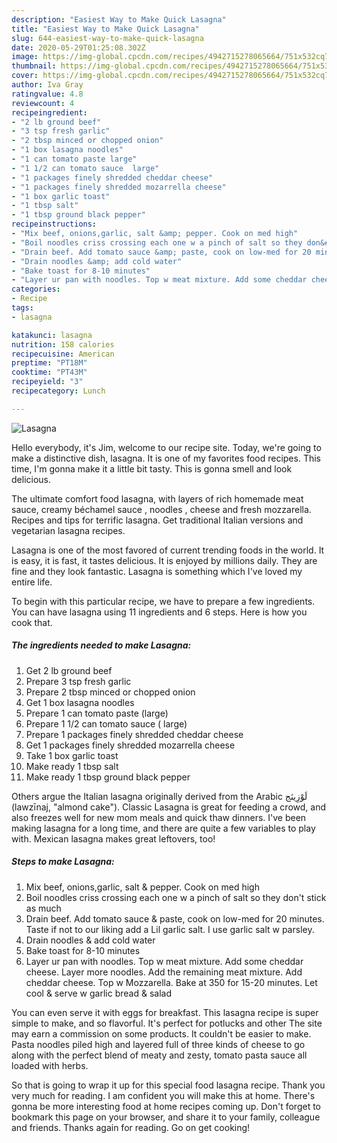 ```yaml
---
description: "Easiest Way to Make Quick Lasagna"
title: "Easiest Way to Make Quick Lasagna"
slug: 644-easiest-way-to-make-quick-lasagna
date: 2020-05-29T01:25:08.302Z
image: https://img-global.cpcdn.com/recipes/4942715278065664/751x532cq70/lasagna-recipe-main-photo.jpg
thumbnail: https://img-global.cpcdn.com/recipes/4942715278065664/751x532cq70/lasagna-recipe-main-photo.jpg
cover: https://img-global.cpcdn.com/recipes/4942715278065664/751x532cq70/lasagna-recipe-main-photo.jpg
author: Iva Gray
ratingvalue: 4.8
reviewcount: 4
recipeingredient:
- "2 lb ground beef"
- "3 tsp fresh garlic"
- "2 tbsp minced or chopped onion"
- "1 box lasagna noodles"
- "1 can tomato paste large"
- "1 1/2 can tomato sauce  large"
- "1 packages finely shredded cheddar cheese"
- "1 packages finely shredded mozarrella cheese"
- "1 box garlic toast"
- "1 tbsp salt"
- "1 tbsp ground black pepper"
recipeinstructions:
- "Mix beef, onions,garlic, salt &amp; pepper. Cook on med high"
- "Boil noodles criss crossing each one w a pinch of salt so they don&#39;t stick as much"
- "Drain beef. Add tomato sauce &amp; paste, cook on low-med for 20 minutes. Taste if not to our liking add a Lil garlic salt. I use garlic salt w parsley."
- "Drain noodles &amp; add cold water"
- "Bake toast for 8-10 minutes"
- "Layer ur pan with noodles. Top w meat mixture. Add some cheddar cheese. Layer more noodles. Add the remaining meat mixture. Add cheddar cheese. Top w Mozzarella. Bake at 350 for 15-20 minutes. Let cool &amp; serve w garlic bread &amp; salad"
categories:
- Recipe
tags:
- lasagna

katakunci: lasagna 
nutrition: 158 calories
recipecuisine: American
preptime: "PT18M"
cooktime: "PT43M"
recipeyield: "3"
recipecategory: Lunch

---
```



![Lasagna](https://img-global.cpcdn.com/recipes/4942715278065664/751x532cq70/lasagna-recipe-main-photo.jpg)

Hello everybody, it's Jim, welcome to our recipe site. Today, we're going to make a distinctive dish, lasagna. It is one of my favorites food recipes. This time, I'm gonna make it a little bit tasty. This is gonna smell and look delicious.

The ultimate comfort food lasagna, with layers of rich homemade meat sauce, creamy béchamel sauce , noodles , cheese and fresh mozzarella. Recipes and tips for terrific lasagna. Get traditional Italian versions and vegetarian lasagna recipes.

Lasagna is one of the most favored of current trending foods in the world. It is easy, it is fast, it tastes delicious. It is enjoyed by millions daily. They are fine and they look fantastic. Lasagna is something which I've loved my entire life.


To begin with this particular recipe, we have to prepare a few ingredients. You can have lasagna using 11 ingredients and 6 steps. Here is how you cook that.

<!--inarticleads1-->

##### The ingredients needed to make Lasagna:

1. Get 2 lb ground beef
1. Prepare 3 tsp fresh garlic
1. Prepare 2 tbsp minced or chopped onion
1. Get 1 box lasagna noodles
1. Prepare 1 can tomato paste (large)
1. Prepare 1 1/2 can tomato sauce ( large)
1. Prepare 1 packages finely shredded cheddar cheese
1. Get 1 packages finely shredded mozarrella cheese
1. Take 1 box garlic toast
1. Make ready 1 tbsp salt
1. Make ready 1 tbsp ground black pepper


Others argue the Italian lasagna originally derived from the Arabic لَوْزِينَج‎ (lawzīnaj, &#34;almond cake&#34;). Classic Lasagna is great for feeding a crowd, and also freezes well for new mom meals and quick thaw dinners. I&#39;ve been making lasagna for a long time, and there are quite a few variables to play with. Mexican lasagna makes great leftovers, too! 

<!--inarticleads2-->

##### Steps to make Lasagna:

1. Mix beef, onions,garlic, salt &amp; pepper. Cook on med high
1. Boil noodles criss crossing each one w a pinch of salt so they don&#39;t stick as much
1. Drain beef. Add tomato sauce &amp; paste, cook on low-med for 20 minutes. Taste if not to our liking add a Lil garlic salt. I use garlic salt w parsley.
1. Drain noodles &amp; add cold water
1. Bake toast for 8-10 minutes
1. Layer ur pan with noodles. Top w meat mixture. Add some cheddar cheese. Layer more noodles. Add the remaining meat mixture. Add cheddar cheese. Top w Mozzarella. Bake at 350 for 15-20 minutes. Let cool &amp; serve w garlic bread &amp; salad


You can even serve it with eggs for breakfast. This lasagna recipe is super simple to make, and so flavorful. It&#39;s perfect for potlucks and other The site may earn a commission on some products. It couldn&#39;t be easier to make. Pasta noodles piled high and layered full of three kinds of cheese to go along with the perfect blend of meaty and zesty, tomato pasta sauce all loaded with herbs. 

So that is going to wrap it up for this special food lasagna recipe. Thank you very much for reading. I am confident you will make this at home. There's gonna be more interesting food at home recipes coming up. Don't forget to bookmark this page on your browser, and share it to your family, colleague and friends. Thanks again for reading. Go on get cooking!
